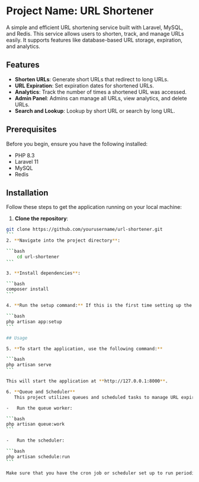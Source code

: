 # Project Name: URL Shortener

A simple and efficient URL shortening service built with Laravel, MySQL, and Redis. This service allows users to shorten, track, and manage URLs easily. It supports features like database-based URL storage, expiration, and analytics.

## Features

-   **Shorten URLs**: Generate short URLs that redirect to long URLs.
-   **URL Expiration**: Set expiration dates for shortened URLs.
-   **Analytics**: Track the number of times a shortened URL was accessed.
-   **Admin Panel**: Admins can manage all URLs, view analytics, and delete URLs.
-   **Search and Lookup**: Lookup by short URL or search by long URL.

## Prerequisites

Before you begin, ensure you have the following installed:

-   PHP 8.3
-   Laravel 11
-   MySQL
-   Redis

## Installation

Follow these steps to get the application running on your local machine:

1. **Clone the repository**:

````bash
git clone https://github.com/yourusername/url-shortener.git
```
2. **Navigate into the project directory**:

```bash
    cd url-shortener
```

3. **Install dependencies**:

```bash
composer install
```

4. **Run the setup command:** If this is the first time setting up the project, run the setup command:

```bash
php artisan app:setup
```

## Usage

5. **To start the application, use the following command:**

```bash
php artisan serve
```

This will start the application at **http://127.0.0.1:8000**.

6. **Queue and Scheduler**
   This project utilizes queues and scheduled tasks to manage URL expiration and other background tasks. To ensure they are working properly, you need to run the following commands:

-   Run the queue worker:

```bash
php artisan queue:work
```

-   Run the scheduler:

```bash
php artisan schedule:run
```

Make sure that you have the cron job or scheduler set up to run periodically in your production environment.
